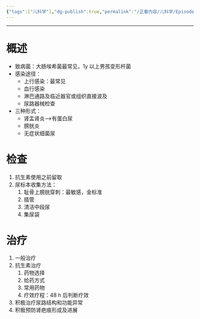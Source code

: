 ```yaml
---
{"tags":["儿科学"],"dg-publish":true,"permalink":"/正番内容/儿科学/Episode 08. 泌尿系统疾病/儿科泌尿系感染/","dgPassFrontmatter":true}
---
```


---
# 概述
+ 致病菌：大肠埃希菌最常见，1y 以上男孩变形杆菌
+ 感染途径：
	+ 上行感染：最常见
	+ 血行感染
	+ 淋巴通路及临近器官或组织直接波及
	+ 尿路器械检查
+ 三种形式：
	+ 肾盂肾炎-->有蛋白尿
	+ 膀胱炎
	+ 无症状细菌尿
# 检查
1. 抗生素使用之前留取
2. 尿标本收集方法：
	1. 耻骨上膀胱穿刺：最敏感，金标准
	2. 插管
	3. 清洁中段尿
	4. 集尿袋
# 治疗
1. 一般治疗
2. 抗生素治疗
	1. 药物选择
	2. 给药方式
	3. 常用药物
	4. 疗效疗程：48 h 后判断疗效
3. 积极治疗尿路结构和功能异常
4. 积极预防肾疤痕形成及进展